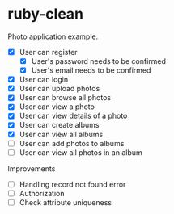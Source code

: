 # ruby-clean

Photo application example.

- [x] User can register
    - [x] User's password needs to be confirmed
    - [x] User's email needs to be confirmed
- [x] User can login
- [x] User can upload photos
- [x] User can browse all photos
- [x] User can view a photo
- [x] User can view details of a photo
- [x] User can create albums
- [x] User can view all albums
- [ ] User can add photos to albums
- [ ] User can view all photos in an album

Improvements
- [ ] Handling record not found error
- [ ] Authorization
- [ ] Check attribute uniqueness
